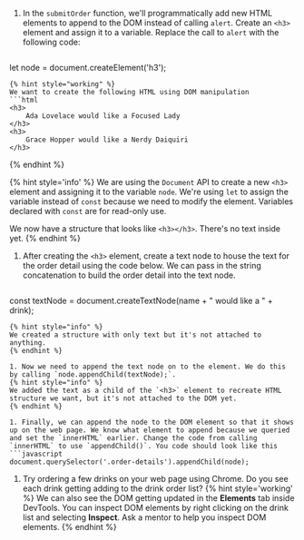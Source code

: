1. In the `submitOrder` function, we'll programmatically add new HTML elements to append to the DOM instead of calling `alert`. Create an `<h3>` element and assign it to a variable. Replace the call to `alert` with the following code:
   ```javascript
let node = document.createElement('h3');
   ```
   {% hint style="working" %}
We want to create the following HTML using DOM manipulation
   ```html
<h3>
       Ada Lovelace would like a Focused Lady
</h3>
<h3>
       Grace Hopper would like a Nerdy Daiquiri
</h3>
   ```
   {% endhint %}

   {% hint style='info' %}
We are using the `Document` API to create a new `<h3>` element and assigning it to the variable `node`. We're using `let` to assign the variable instead of `const` because we need to modify the element. Variables declared with `const` are for read-only use.

We now have a structure that looks like `<h3></h3>`. There's no text inside yet.
   {% endhint %}

1. After creating the `<h3>` element, create a text node to house the text for the order detail using the code below. We can pass in the string concatenation to build the order detail into the text node.
   ```javascript
const textNode = document.createTextNode(name + " would like a " + drink);
   ```
   {% hint style="info" %}
We created a structure with only text but it's not attached to anything.
   {% endhint %}

1. Now we need to append the text node on to the element. We do this by calling `node.appendChild(textNode);`. 
   {% hint style="info" %}
We added the text as a child of the `<h3>` element to recreate HTML structure we want, but it's not attached to the DOM yet.
   {% endhint %}

1. Finally, we can append the node to the DOM element so that it shows up on the web page. We know what element to append because we queried and set the `innerHTML` earlier. Change the code from calling `innerHTML` to use `appendChild()`. You code should look like this
   ```javascript
document.querySelector('.order-details').appendChild(node);
   ```
1. Try ordering a few drinks on your web page using Chrome. Do you see each drink getting adding to the drink order list? 
   {% hint style='working' %}
We can also see the DOM getting updated in the **Elements** tab inside DevTools. You can inspect DOM elements by right clicking on the drink list and selecting **Inspect**. Ask a mentor to help you inspect DOM elements.
   {% endhint %}
